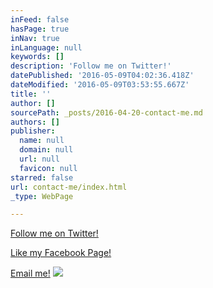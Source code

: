 ```yaml
---
inFeed: false
hasPage: true
inNav: true
inLanguage: null
keywords: []
description: 'Follow me on Twitter!'
datePublished: '2016-05-09T04:02:36.418Z'
dateModified: '2016-05-09T03:53:55.667Z'
title: ''
author: []
sourcePath: _posts/2016-04-20-contact-me.md
authors: []
publisher:
  name: null
  domain: null
  url: null
  favicon: null
starred: false
url: contact-me/index.html
_type: WebPage

---
```

[Follow me on Twitter!][0]

[Like my Facebook Page!][1]

[Email me!][2]
![](https://the-grid-user-content.s3-us-west-2.amazonaws.com/3ab51d1f-c660-4153-9933-540be091e8c3.jpg)

[0]: https://twitter.com/wordyprop
[1]: https://www.facebook.com/thehummingblade/
[2]: mailto:cg@thehummingblade.com